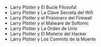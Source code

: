 * Larry Plotter y El Bucle Filosofal
* Larry Plotter y La Clave Secreta del Wifi
* Larry Plotter y el Prisionero del Firewall
* Larry Plotter y el Malware de Softonic
* Larry Plotter y La Orden de Unix
* Larry Plotter y El Misterio del Hacker
* Larry Plotter y Los Commits de la Muerte
